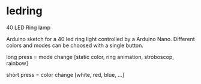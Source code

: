 # ledring
40 LED Ring lamp

Arduino sketch for a 40 led ring light controlled by a Arduino Nano.
Different colors and modes can be choosed with a single button.

long press = mode change [static color, ring animation, stroboscop, rainbow]

short press = color change [white, red, blue, ...]
